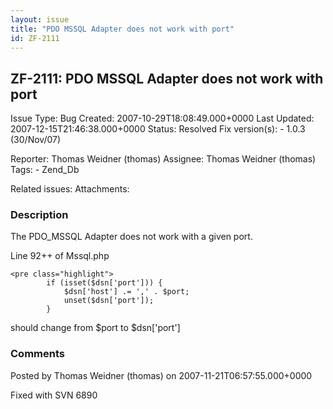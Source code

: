```yaml
---
layout: issue
title: "PDO MSSQL Adapter does not work with port"
id: ZF-2111
---
```


ZF-2111: PDO MSSQL Adapter does not work with port
--------------------------------------------------

 Issue Type: Bug Created: 2007-10-29T18:08:49.000+0000 Last Updated: 2007-12-15T21:46:38.000+0000 Status: Resolved Fix version(s): - 1.0.3 (30/Nov/07)
 
 Reporter:  Thomas Weidner (thomas)  Assignee:  Thomas Weidner (thomas)  Tags: - Zend\_Db
 
 Related issues: 
 Attachments: 
### Description

The PDO\_MSSQL Adapter does not work with a given port.

Line 92++ of Mssql.php

 
    <pre class="highlight"> 
            if (isset($dsn['port'])) {
                $dsn['host'] .= ',' . $port;
                unset($dsn['port']);
            }


should change from $port to $dsn['port']

 

 

### Comments

Posted by Thomas Weidner (thomas) on 2007-11-21T06:57:55.000+0000

Fixed with SVN 6890

 

 